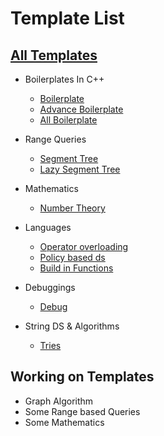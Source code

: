 # Template List

## [All Templates](../Template/)

- Boilerplates In C++

  - [Boilerplate](../CPSetup/Main_Boiler_Template.cpp)
  - [Advance Boilerplate](../CPSetup/Template/BolierPlate_Code/Bolier_Template7.cpp)
  - [All Boilerplate](../CPSetup/Template/BolierPlate_Code/)

- Range Queries

  - [Segment Tree](../CPSetup/Template/Range_Queries/Segment_tree.cpp)
  - [Lazy Segment Tree](../CPSetup/Template/Range_Queries/Lazy%20Segment%20Tree%20Template.cpp)

- Mathematics

  - [Number Theory](../CPSetup/Template/Mathematics/Number_Theory.cpp)

- Languages

  - [Operator overloading](../CPSetup/Template/Language/Operator_Overload.cpp)
  - [Policy based ds](../CPSetup/Template/Language/Policy_based_ds.cpp)
  - [Build in Functions](../CPSetup/Template/Language/Buidin_function_Template.cpp)

- Debuggings

  - [Debug](../CPSetup/Template/Debug%20&%20Test/Debug.cpp)

- String DS & Algorithms
  - [Tries](../CPSetup/Template/String/Trie.cpp)

## Working on Templates

- Graph Algorithm
- Some Range based Queries
- Some Mathematics
